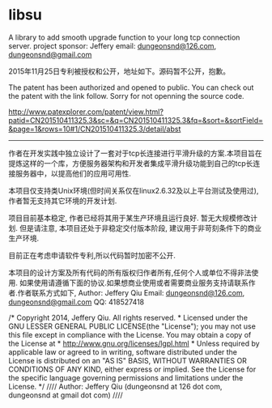libsu
=====
A library to add smooth upgrade function to your long tcp connection server.
project sponsor: Jeffery email: dungeonsnd@126.com, dungeonsnd@gmail.com



2015年11月25日专利被授权和公开，地址如下。源码暂不公开，抱歉。

The patent has been authorized and opened to public. You can check out the patent with the link follow. Sorry for not openning the source code.

http://www.patexplorer.com/patent/view.html?patid=CN201510411325.3&sc=&q=CN201510411325.3&fq=&sort=&sortField=&page=1&rows=10#1/CN201510411325.3/detail/abst


------------------------------------------------------------------------


作者在开发实践中独立设计了一套对于tcp长连接进行平滑升级的方案.本项目旨在提炼这样的一个库，方便服务器架构和开发者集成平滑升级功能到自己的tcp长连接服务器中，以提高他们的应用可用性.

本项目仅支持类Unix环境(但时间关系仅在linux2.6.32及以上平台测试及使用过), 作者暂无支持其它环境的开发计划.

项目目前基本稳定, 作者已经将其用于某生产环境且运行良好. 暂无大规模修改计划. 但是请注意, 本项目还处于非稳定交付版本阶段, 建议用于非苛刻条件下的商业生产环境.

目前正在考虑申请软件专利,所以代码暂时加密不公开.


本项目的设计方案及所有代码的所有版权归作者所有,任何个人或单位不得非法使用.
如果使用请遵循下面的协议.如果想商业使用或者需要商业服务支持请联系作者.作者联系方式如下, 
Author: Jeffery Qiu
Email: dungeonsnd@126.com, dungeonsnd@gmail.com
QQ: 418527418


/*
Copyright 2014, Jeffery Qiu. All rights reserved. *
Licensed under the GNU LESSER GENERAL PUBLIC LICENSE(the "License");
you may not use this file except in compliance with the License.
You may obtain a copy of the License at *
http://www.gnu.org/licenses/lgpl.html *
Unless required by applicable law or agreed to in writing, software
distributed under the License is distributed on an "AS IS" BASIS,
WITHOUT WARRANTIES OR CONDITIONS OF ANY KIND, either express or implied.
See the License for the specific language governing permissions and
limitations under the License. */
//// Author: Jeffery Qiu (dungeonsnd at 126 dot com, dungeonsnd at gmail dot com) ////
